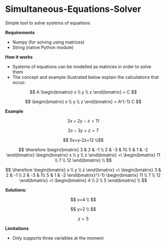 # Simultaneous-Equations-Solver
Simple tool to solve systems of equations

**Requirements**
- Numpy (for solving using matrices)
- String (native Python module)

**How it works**
- Systems of equations can be modelled as matrices in order to solve them
- The concept and example illustrated below explain the calculations that occur:

[//]: # "General Formula"
$$
A
\begin{bmatrix}
x \\
y \\
z
\end{bmatrix}
= C
$$

$$
\begin{bmatrix}
x \\
y \\
z
\end{bmatrix}
= A^{-1} C
$$

**Example**

[//]: # "Example equations"
$$ 3x+2y-z=11 $$

$$ 2x-3y+z=7 $$

$$ 5x+y-2z=12 \\$$


[//]: # "Example solving steps"
$$
\therefore
\begin{bmatrix}
3 & 2 & -1 \\
2 & -3 & 1\\
5 & 1 & -2
\end{bmatrix}
\begin{bmatrix}
x \\
y \\
z
\end{bmatrix}
=\
\begin{bmatrix}
11 \\
7 \\
12
\end{bmatrix} \\
$$

[//]: # "Example solving steps contd."

$$
\therefore
\begin{bmatrix}
x \\
y \\
z
\end{bmatrix}
=\
\begin{bmatrix}
3 & 2 & -1 \\
2 & -3 & 1\\
5 & 1 & -2
\end{bmatrix}^{-1}
\begin{bmatrix}
11 \\
7 \\
12
\end{bmatrix}
=\
\begin{bmatrix}
4 \\
2 \\
5
\end{bmatrix} \\
$$

**Solutions:**

$$ x=4 \\ $$

$$ y=2 \\ $$

$$ z=5 $$

**Limitations**
- Only supports three variables at the moment
